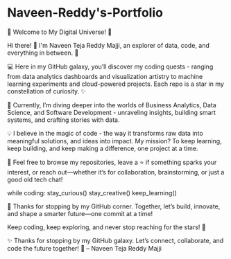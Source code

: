 # Naveen-Reddy's-Portfolio

👋 Welcome to My Digital Universe! 🌌

Hi there! 👋 I'm Naveen Teja Reddy Majji, an explorer of data, code, and everything in between. 🚀

💻 Here in my GitHub galaxy, you’ll discover my coding quests - ranging from data analytics dashboards and visualization artistry to machine learning experiments and cloud-powered projects. Each repo is a star in my constellation of curiosity. ✨

🔎 Currently, I’m diving deeper into the worlds of Business Analytics, Data Science, and Software Development - unraveling insights, building smart systems, and crafting stories with data.

💡 I believe in the magic of code - the way it transforms raw data into meaningful solutions, and ideas into impact. My mission? To keep learning, keep building, and keep making a difference, one project at a time.

🌟 Feel free to browse my repositories, leave a ⭐ if something sparks your interest, or reach out—whether it’s for collaboration, brainstorming, or just a good old tech chat!

while coding:
    stay_curious()
    stay_creative()
    keep_learning()


🚀 Thanks for stopping by my GitHub corner. Together, let’s build, innovate, and shape a smarter future—one commit at a time!

Keep coding, keep exploring, and never stop reaching for the stars! 🌠

✨ Thanks for stopping by my GitHub galaxy. Let’s connect, collaborate, and code the future together! 🌠
– Naveen Teja Reddy Majji
